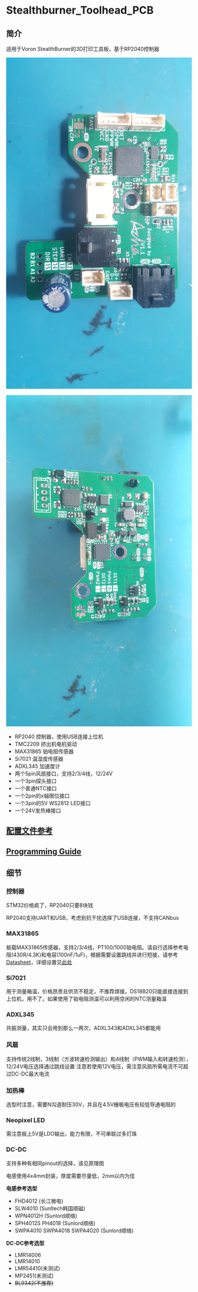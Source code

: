 # Stealthburner_Toolhead_PCB

## 简介

适用于Voron StealthBurner的3D打印工具板，基于RP2040控制器

![](/Document/pic/v1.1t.jpg)

![](/Document/pic/v1.1b.jpg)

* RP2040 控制器，使用USB连接上位机
* TMC2209 挤出机电机驱动
* MAX31865 铂电阻传感器
* Si7021 温湿度传感器
* ADXL345 加速度计
* 两个5pin风扇接口，支持2/3/4线，12/24V
* 一个3pin探头接口
* 一个普通NTC接口
* 一个2pin的x轴限位接口
* 一个3pin的5V WS2812 LED接口
* 一个24V发热棒接口

## [配置文件参考](klipper_config.cfg)

## [Programming Guide](Document/programming_cn.md)

## 细节
### 控制器
STM32价格疯了，RP2040只要8块钱

RP2040支持UART和USB，考虑到抗干扰选择了USB连接，不支持CANbus

### MAX31865
板载MAX31865传感器，支持2/3/4线，PT100/1000铂电阻。请自行选择参考电阻(430R/4.3K)和电容(100nF/1uF)，根据需要设置跳线并进行短接，请参考[Datasheet](https://datasheets.maximintegrated.com/en/ds/MAX31865.pdf)，详细设置见[此处](Document/max31865_cn.md)

### Si7021
用于测量箱温，价格昂贵且供货不稳定，不推荐焊接。DS18B20只能直接连接到上位机，用不了。如果使用了铂电阻测温可以利用空闲的NTC测量箱温

### ADXL345
共振测量，其实只会用到那么一两次，ADXL343和ADXL345都能用

### 风扇
支持传统2线制，3线制（方波转速检测输出）和4线制（PWM输入和转速检测），12/24V电压选择通过跳线设置
注意若使用12V电压，需注意风扇所需电流不可超过DC-DC最大电流

### 加热棒
选型时注意，需要N沟道耐压30V，并且在4.5V栅极电压有较低导通电阻的

### Neopixel LED
需注意板上5V是LDO输出，能力有限，不可串联过多灯珠

### DC-DC
支持多种有相同pinout的选择，请见原理图

电感使用4x4mm封装，厚度需要尽量低，2mm以内为佳

**电感参考选型**
* FHD4012 (长江微电)
* SLW4010 (Sunltech韩国顺磁)
* WPN4012H (Sunlord顺络)
* SPH4012S PH4018 (Sunlord顺络)
* SWPA4010 SWPA4018 SWPA4020 (Sunlord顺络)

**DC-DC参考选型**
* LMR14006
* LMR14010
* LMR54410(未测试) 
* MP2451(未测试)
* ~~BL9342(不推荐)~~
